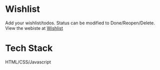 # Wishlist
Add your wishlist/todos. Status can be modified to Done/Reopen/Delete.  
View the webiste at [Wishlist]( https://nikhitha1211.github.io/Wishlist/)
# Tech Stack
HTML/CSS/Javascript

